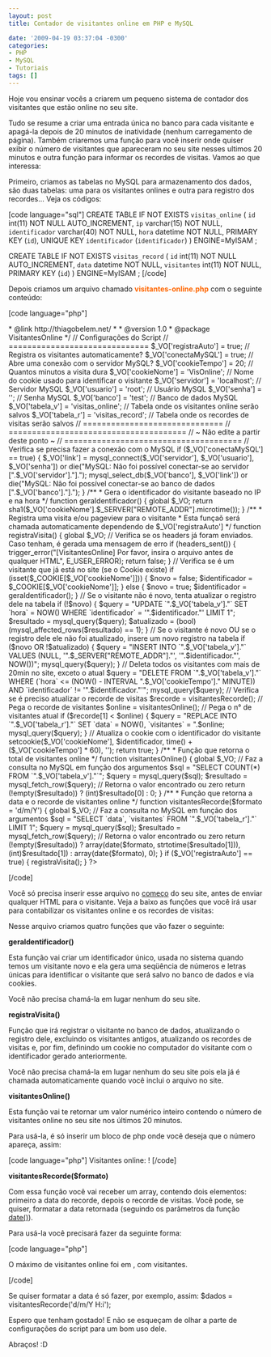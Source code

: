 ```yaml
---
layout: post
title: Contador de visitantes online em PHP e MySQL

date: '2009-04-19 03:37:04 -0300'
categories:
- PHP
- MySQL
- Tutoriais
tags: []
---
```

Hoje vou ensinar vocês a criarem um pequeno sistema de contador dos visitantes que estão online no seu site.

Tudo se resume a criar uma entrada única no banco para cada visitante e apagá-la depois de 20 minutos de inatividade (nenhum carregamento de página). Também criaremos uma função para você inserir onde quiser exibir o número de visitantes que apareceram no seu site nesses ultimos 20 minutos e outra função para informar os recordes de visitas. Vamos ao que interessa:

Primeiro, criamos as tabelas no MySQL para armazenamento dos dados, são duas tabelas: uma para os visitantes onlines e outra para registro dos recordes... Veja os códigos:


[code language="sql"]
CREATE TABLE IF NOT EXISTS `visitas_online` (
	`id` int(11) NOT NULL AUTO_INCREMENT,
	`ip` varchar(15) NOT NULL,
	`identificador` varchar(40) NOT NULL,
	`hora` datetime NOT NULL,
	PRIMARY KEY (`id`),
	UNIQUE KEY `identificador` (`identificador`)
) ENGINE=MyISAM ;

CREATE TABLE IF NOT EXISTS `visitas_record` (
	`id` int(11) NOT NULL AUTO_INCREMENT,
	`data` datetime NOT NULL,
	`visitantes` int(11) NOT NULL,
	PRIMARY KEY (`id`)
) ENGINE=MyISAM ;
[/code]

Depois criamos um arquivo chamado <span style="color: #ff6600;"><strong>visitantes-online.php</strong></span> com o seguinte conteúdo:


[code language="php"]
<?php
/**
* Sistema de contador de visitantes online
*
* @author Thiago Belem <contato@thiagobelem.net>
* @link http://thiagobelem.net/
*
* @version 1.0
* @package VisitantesOnline
*/

//  Configurações do Script
// ==============================
$_VO['registraAuto'] = true;       // Registra os visitantes automaticamente?
$_VO['conectaMySQL'] = true;       // Abre uma conexão com o servidor MySQL?

$_VO['cookieTempo'] = 20;          // Quantos minutos a visita dura
$_VO['cookieNome'] = 'VisOnline';  // Nome do cookie usado para identificar o visitante

$_VO['servidor'] = 'localhost';    // Servidor MySQL
$_VO['usuario'] = 'root';          // Usuário MySQL
$_VO['senha'] = '';                // Senha MySQL
$_VO['banco'] = 'test';            // Banco de dados MySQL

$_VO['tabela_v'] = 'visitas_online'; // Tabela onde os visitantes online serão salvos
$_VO['tabela_r'] = 'visitas_record'; // Tabela onde os recordes de visitas serão salvos
// ==============================

// ======================================
//   ~ Não edite a partir deste ponto ~
// ======================================

// Verifica se precisa fazer a conexão com o MySQL
if ($_VO['conectaMySQL'] == true) {
	$_VO['link'] = mysql_connect($_VO['servidor'], $_VO['usuario'], $_VO['senha']) or die("MySQL: Não foi possível conectar-se ao servidor [".$_VO['servidor']."].");
	mysql_select_db($_VO['banco'], $_VO['link']) or die("MySQL: Não foi possível conectar-se ao banco de dados [".$_VO['banco']."].");
}

/**
* Gera o identificador do visitante baseado no IP e na hora
*/
function geraIdentificador() {
	global $_VO;

	return sha1($_VO['cookieNome'].$_SERVER["REMOTE_ADDR"].microtime());
}

/**
* Registra uma visita e/ou pageview para o visitante
*  Esta funçaõ será chamada automaticamente dependendo de $_VO['registraAuto']
*/
function registraVisita() {
	global $_VO;

	// Verifica se os headers já foram enviados. Caso tenham, é gerada uma mensagem de erro
	if (headers_sent()) {
		trigger_error("[VisitantesOnline] Por favor, insira o arquivo antes de qualquer HTML", E_USER_ERROR);
		return false;
	}

	// Verifica se é um visitante que já está no site (se o Cookie existe)
	if (isset($_COOKIE[$_VO['cookieNome']])) {
		$novo = false;
		$identificador = $_COOKIE[$_VO['cookieNome']];
	} else {
		$novo = true;
		$identificador = geraIdentificador();
	}

	// Se o visitante não é novo, tenta atualizar o registro dele na tabela
	if (!$novo) {
		$query = "UPDATE `".$_VO['tabela_v']."` SET `hora` = NOW() WHERE `identificador` = '".$identificador."' LIMIT 1";
		$resultado = mysql_query($query);
		$atualizado = (bool)(mysql_affected_rows($resultado) == 1);
	}

	// Se o visitante é novo OU se o registro dele ele não foi atualizado, insere um novo registro na tabela
	if ($novo OR !$atualizado) {
		$query = "INSERT INTO `".$_VO['tabela_v']."` VALUES (NULL, '".$_SERVER["REMOTE_ADDR"]."', '".$identificador."', NOW())";
		mysql_query($query);
	}

	// Deleta todos os visitantes com mais de 20min no site, exceto o atual
	$query = "DELETE FROM `".$_VO['tabela_v']."` WHERE (`hora` <= (NOW() - INTERVAL ".$_VO['cookieTempo']." MINUTE)) AND `identificador` != '".$identificador."'";
	mysql_query($query);

	// Verifica se é preciso atualizar o recorde de visitas
	$recorde = visitantesRecorde(); // Pega o recorde de visitantes
	$online = visitantesOnline(); // Pega o n° de visitantes atual
	if ($recorde[1] < $online) {
		$query = "REPLACE INTO `".$_VO['tabela_r']."` SET `data` = NOW(), `visitantes` = ".$online;
		mysql_query($query);
	}

	// Atualiza o cookie com o identificador do visitante
	setcookie($_VO['cookieNome'], $identificador, time() + ($_VO['cookieTempo'] * 60), '');
	return true;
}

/**
* Função que retorna o total de visitantes online
*/
function visitantesOnline() {
	global $_VO;

	// Faz a consulta no MySQL em função dos argumentos
	$sql = "SELECT COUNT(*) FROM `".$_VO['tabela_v']."`";
	$query = mysql_query($sql);
	$resultado = mysql_fetch_row($query);

	// Retorna o valor encontrado ou zero
	return (!empty($resultado)) ? (int)$resultado[0] : 0;
}

/**
* Função que retorna a data e o recorde de visitantes online
*/
function visitantesRecorde($formato = 'd/m/Y') {
	global $_VO;

	// Faz a consulta no MySQL em função dos argumentos
	$sql = "SELECT `data`, `visitantes` FROM `".$_VO['tabela_r']."` LIMIT 1";
	$query = mysql_query($sql);
	$resultado = mysql_fetch_row($query);

	// Retorna o valor encontrado ou zero
	return (!empty($resultado)) ? array(date($formato, strtotime($resultado[1])), (int)$resultado[1]) : array(date($formato), 0);
}

if ($_VO['registraAuto'] == true) { registraVisita(); }
?>
[/code]

Você só precisa inserir esse arquivo no <span style="text-decoration: underline;">começo</span> do seu site, antes de enviar qualquer HTML para o visitante. Veja a baixo as funções que você irá usar para contabilizar os visitantes online e os recordes de visitas:

Nesse arquivo criamos quatro funções que vão fazer o seguinte:

<strong>geraIdentificador()</strong>

Esta função vai criar um identificador único, usada no sistema quando temos um visitante novo e ela gera uma seqüência de números e letras únicas para identificar o visitante que será salvo no banco de dados e via cookies.

Você não precisa chamá-la em lugar nenhum do seu site.

<strong>registraVisita()</strong>

Função que irá registrar o visitante no banco de dados, atualizando o registro dele, excluindo os visitantes antigos, atualizando os recordes de visitas e, por fim, definindo um cookie no computador do visitante com o identificador gerado anteriormente.

Você não precisa chamá-la em lugar nenhum do seu site pois ela já é chamada automaticamente quando você inclui o arquivo no site.

<strong>visitantesOnline()</strong>

Esta função vai te retornar um valor numérico inteiro contendo o número de visitantes online no seu site nos últimos 20 minutos.

Para usá-la, é só inserir um bloco de php onde você deseja que o número apareça, assim:


[code language="php"]
Visitantes online: <?php echo visitantesOnline(); ?>!
[/code]

<strong>visitantesRecorde($formato)</strong>

Com essa função você vai receber um array, contendo dois elementos: primeiro a data do recorde, depois o recorde de visitas. Você pode, se quiser, formatar a data retornada (seguindo os parâmetros da função <a href="http://br2.php.net/manual/pt_BR/function.date.php" target="_blank">date()</a>).

Para usá-la você precisará fazer da seguinte forma:


[code language="php"]
<?php $dados = visitantesRecorde(); ?>
O máximo de visitantes online foi em <?php echo $dados[0]; ?>, com <?php echo $dados[1]; ?> visitantes.

[/code]

Se quiser formatar a data é só fazer, por exemplo, assim:
$dados = visitantesRecorde('d/m/Y H:i');

Espero que tenham gostado! E não se esqueçam de olhar a parte de configurações do script para um bom uso dele.

Abraços! :D

